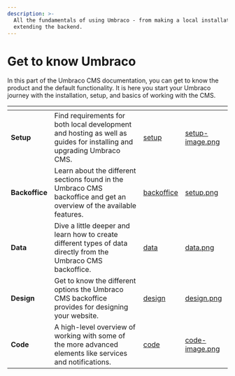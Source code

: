 ```yaml
---
description: >-
  All the fundamentals of using Umbraco - from making a local installation to
  extending the backend.
---
```


# Get to know Umbraco

In this part of the Umbraco CMS documentation, you can get to know the product and the default functionality. It is here you start your Umbraco journey with the installation, setup, and basics of working with the CMS.

<table data-view="cards"><thead><tr><th></th><th></th><th data-hidden data-card-target data-type="content-ref"></th><th data-hidden data-card-cover data-type="files"></th></tr></thead><tbody><tr><td><strong>Setup</strong></td><td>Find requirements for both local development and hosting as well as guides for installing and upgrading Umbraco CMS.</td><td><a href="setup/">setup</a></td><td><a href="../.gitbook/assets/setup-image.png">setup-image.png</a></td></tr><tr><td><strong>Backoffice</strong></td><td>Learn about the different sections found in the Umbraco CMS backoffice and get an overview of the available features.</td><td><a href="backoffice/">backoffice</a></td><td><a href="../.gitbook/assets/setup.png">setup.png</a></td></tr><tr><td><strong>Data</strong></td><td>Dive a little deeper and learn how to create different types of data directly from the Umbraco CMS backoffice.</td><td><a href="data/">data</a></td><td><a href="../.gitbook/assets/data.png">data.png</a></td></tr><tr><td><strong>Design</strong></td><td>Get to know the different options the Umbraco CMS backoffice provides for designing your website.</td><td><a href="design/">design</a></td><td><a href="../.gitbook/assets/design.png">design.png</a></td></tr><tr><td><strong>Code</strong></td><td>A high-level overview of working with some of the more advanced elements like services and notifications.</td><td><a href="code/">code</a></td><td><a href="../.gitbook/assets/code-image.png">code-image.png</a></td></tr></tbody></table>
